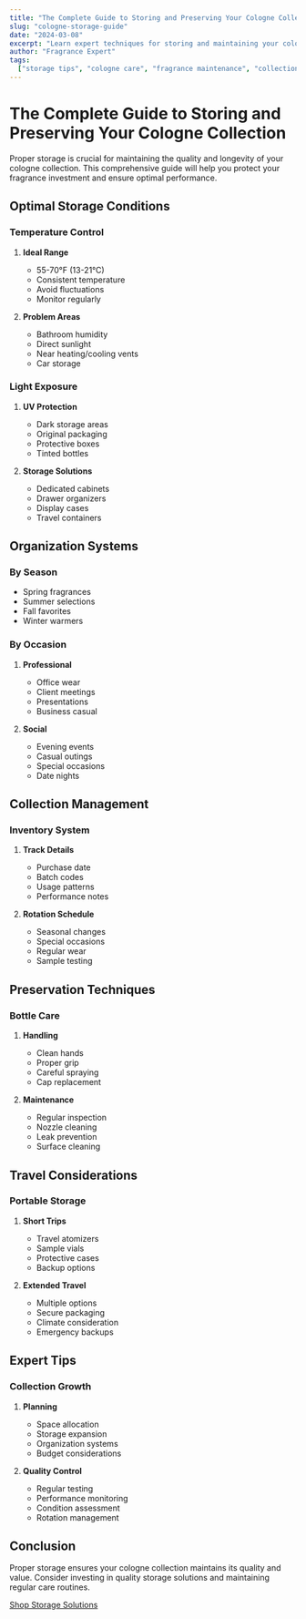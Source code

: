 ```yaml
---
title: "The Complete Guide to Storing and Preserving Your Cologne Collection"
slug: "cologne-storage-guide"
date: "2024-03-08"
excerpt: "Learn expert techniques for storing and maintaining your cologne collection to maximize longevity and preserve fragrance quality."
author: "Fragrance Expert"
tags:
  ["storage tips", "cologne care", "fragrance maintenance", "collection guide"]
---
```


# The Complete Guide to Storing and Preserving Your Cologne Collection

Proper storage is crucial for maintaining the quality and longevity of your cologne collection. This comprehensive guide will help you protect your fragrance investment and ensure optimal performance.

## Optimal Storage Conditions

### Temperature Control

1. **Ideal Range**

   - 55-70°F (13-21°C)
   - Consistent temperature
   - Avoid fluctuations
   - Monitor regularly

2. **Problem Areas**
   - Bathroom humidity
   - Direct sunlight
   - Near heating/cooling vents
   - Car storage

### Light Exposure

1. **UV Protection**

   - Dark storage areas
   - Original packaging
   - Protective boxes
   - Tinted bottles

2. **Storage Solutions**
   - Dedicated cabinets
   - Drawer organizers
   - Display cases
   - Travel containers

## Organization Systems

### By Season

- Spring fragrances
- Summer selections
- Fall favorites
- Winter warmers

### By Occasion

1. **Professional**

   - Office wear
   - Client meetings
   - Presentations
   - Business casual

2. **Social**
   - Evening events
   - Casual outings
   - Special occasions
   - Date nights

## Collection Management

### Inventory System

1. **Track Details**

   - Purchase date
   - Batch codes
   - Usage patterns
   - Performance notes

2. **Rotation Schedule**
   - Seasonal changes
   - Special occasions
   - Regular wear
   - Sample testing

## Preservation Techniques

### Bottle Care

1. **Handling**

   - Clean hands
   - Proper grip
   - Careful spraying
   - Cap replacement

2. **Maintenance**
   - Regular inspection
   - Nozzle cleaning
   - Leak prevention
   - Surface cleaning

## Travel Considerations

### Portable Storage

1. **Short Trips**

   - Travel atomizers
   - Sample vials
   - Protective cases
   - Backup options

2. **Extended Travel**
   - Multiple options
   - Secure packaging
   - Climate consideration
   - Emergency backups

## Expert Tips

### Collection Growth

1. **Planning**

   - Space allocation
   - Storage expansion
   - Organization systems
   - Budget considerations

2. **Quality Control**
   - Regular testing
   - Performance monitoring
   - Condition assessment
   - Rotation management

## Conclusion

Proper storage ensures your cologne collection maintains its quality and value. Consider investing in quality storage solutions and maintaining regular care routines.

[Shop Storage Solutions](/products?category=accessories)
